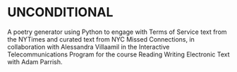 UNCONDITIONAL
=============

A poetry generator using Python to engage with Terms of Service text from the NYTimes and curated text from NYC Missed Connections, in collaboration with Alessandra Villaamil in the Interactive Telecommunications Program for the course Reading Writing Electronic Text with Adam Parrish.
